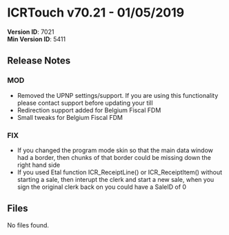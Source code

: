 # ICRTouch v70.21 - 01/05/2019

__Version ID__: 7021
<br>__Min Version ID__: 5411

## Release Notes
### MOD
- Removed the UPNP settings/support.  If you are using this functionality please contact support before updating your till
- Redirection support added for Belgium Fiscal FDM
- Small tweaks for Belgium Fiscal FDM

### FIX
- If you changed the program mode skin so that the main data window had a border, then chunks of that border could be missing down the right hand side
- If you used Etal function ICR_ReceiptLine() or ICR_ReceiptItem() without starting a sale, then interupt the clerk and start a new sale, when you sign the original clerk back on you could have a SaleID of 0

## Files
No files found.

